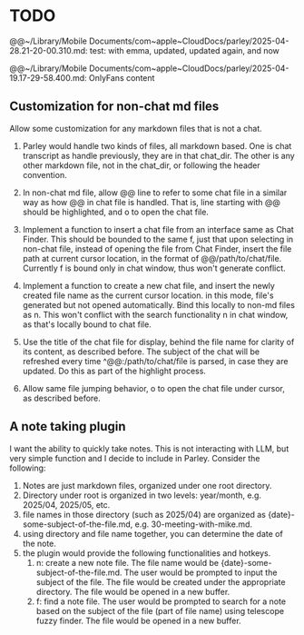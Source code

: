 # TODO

@@~/Library/Mobile Documents/com~apple~CloudDocs/parley/2025-04-28.21-20-00.310.md: test: with emma, updated, updated again, and now

@@~/Library/Mobile Documents/com~apple~CloudDocs/parley/2025-04-19.17-29-58.400.md: OnlyFans content

## Customization for non-chat md files

Allow some customization for any markdown files that is not a chat. 

1. Parley would handle two kinds of files, all markdown based. One is chat transcript as handle previously, they are in that chat_dir. The other is any other markdown file, not in the chat_dir, or following the header convention.

2. In non-chat md file, allow @@ line to refer to some chat file in a similar way as how @@ in chat file is handled. That is, line starting with @@ should be highlighted, and <C-g>o to open the chat file.

3. Implement a function to insert a chat file from an interface same as Chat Finder. This should be bounded to the same <C-g>f, just that upon selecting in non-chat file, instead of opening the file from Chat Finder, insert the file path at current cursor location, in the format of @@/path/to/chat/file. Currently <C-g>f is bound only in chat window, thus won't generate conflict.

4. Implement a function to create a new chat file, and insert the newly created file name as the current cursor location. in this mode, file's generated but not opened automatically. Bind this locally to non-md files as <C-g>n. This won't conflict with the search functionality <C-g>n in chat window, as that's locally bound to chat file.

4. Use the title of the chat file for display, behind the file name for clarity of its content, as described before. The subject of the chat will be refreshed every time ^@@:/path/to/chat/file is parsed, in case they are updated. Do this as part of the highlight process.

5. Allow same file jumping behavior, <C-g>o to open the chat file under cursor, as described before.

## A note taking plugin

I want the ability to quickly take notes. This is not interacting with LLM, but very simple function and I decide to include in Parley. Consider the following:

1. Notes are just markdown files, organized under one root directory.
2. Directory under root is organized in two levels: year/month, e.g. 2025/04, 2025/05, etc.
3. file names in those directory (such as 2025/04) are organized as {date}-some-subject-of-the-file.md, e.g. 30-meeting-with-mike.md. 
4. using directory and file name together, you can determine the date of the note.
5. the plugin would provide the following functionalities and hotkeys.
    1. <C-n>n: create a new note file. The file name would be {date}-some-subject-of-the-file.md. The user would be prompted to input the subject of the file. The file would be created under the appropriate directory. The file would be opened in a new buffer.
	2. <C-n>f: find a note file. The user would be prompted to search for a note based on the subject of the file (part of file name) using telescope fuzzy finder. The file would be opened in a new buffer.


